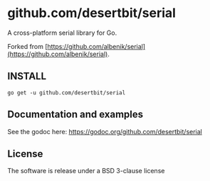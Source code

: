 # github.com/desertbit/serial

A cross-platform serial library for Go.

Forked from [https://github.com/albenik/serial](https://github.com/albenik/serial).

## INSTALL

```
go get -u github.com/desertbit/serial
```

## Documentation and examples

See the godoc here: https://godoc.org/github.com/desertbit/serial

## License

The software is release under a BSD 3-clause license
